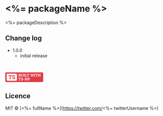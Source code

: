 # <%= packageName %>
<%= packageDescription %>

## Change log
- 1.0.0
  - initial release

<br>

[![Built with generator-ts-np](./media/tsnp.png)](https://github.com/vajahath/generator-ts-np)

## Licence
MIT &copy; [<%= fullName %>](https://twitter.com/<%= twitterUsername %>)
